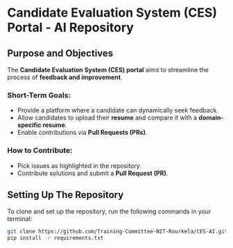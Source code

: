 # Candidate Evaluation System (CES) Portal - AI Repository

## Purpose and Objectives
The **Candidate Evaluation System (CES) portal** aims to streamline the process of **feedback and improvement**.  

### Short-Term Goals:
- Provide a platform where a candidate can dynamically seek feedback.  
- Allow candidates to upload their **resume** and compare it with a **domain-specific resume**.  
- Enable contributions via **Pull Requests (PRs)**.  

### How to Contribute:
- Pick issues as highlighted in the repository.
- Contribute solutions and submit a **Pull Request (PR)**.

## Setting Up The Repository
To clone and set up the repository, run the following commands in your terminal:

```sh
git clone https://github.com/Training-Committee-NIT-Rourkela/CES-AI.git
pip install -r requirements.txt
